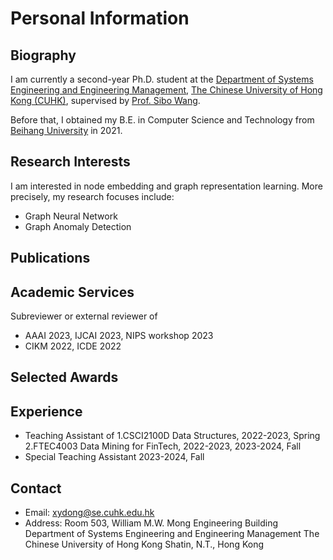 # Personal Information

## Biography
I am currently a second-year Ph.D. student at the [Department of Systems Engineering and Engineering Management](https://www.se.cuhk.edu.hk/), [The Chinese University of Hong Kong (CUHK)](https://www.cuhk.edu.hk/chinese/index.html), supervised by [Prof. Sibo Wang](https://www1.se.cuhk.edu.hk/~swang/).

Before that, I obtained my B.E. in Computer Science and Technology from [Beihang University](https://ev.buaa.edu.cn/) in 2021.

## Research Interests
I am interested in node embedding and graph representation learning. More precisely, my research focuses include:

- Graph Neural Network
- Graph Anomaly Detection

## Publications

## Academic Services
Subreviewer or external reviewer of

- AAAI 2023, IJCAI 2023, NIPS workshop 2023
- CIKM 2022, ICDE 2022
## Selected Awards

## Experience
- Teaching Assistant of
    1.CSCI2100D Data Structures, 2022-2023, Spring
    2.FTEC4003 Data Mining for FinTech, 2022-2023, 2023-2024, Fall
- Special Teaching Assistant 2023-2024, Fall

## Contact
- Email: xydong@se.cuhk.edu.hk
- Address: Room 503, William M.W. Mong Engineering Building
           Department of Systems Engineering and Engineering Management
           The Chinese University of Hong Kong
           Shatin, N.T., Hong Kong
